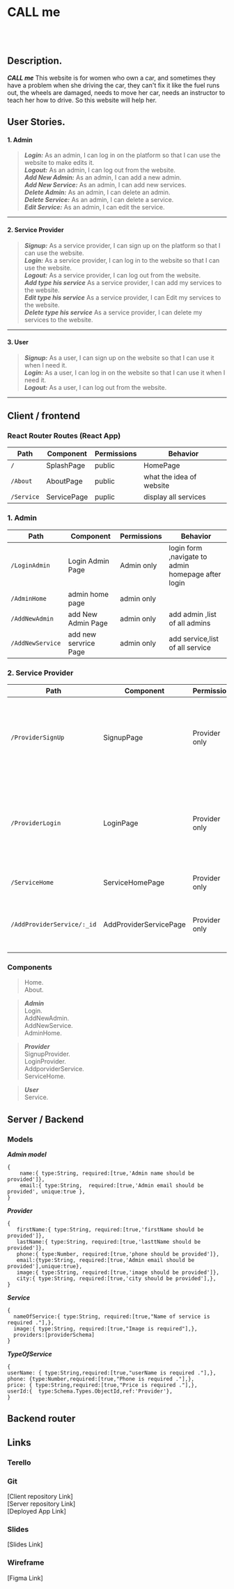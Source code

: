 <!-- # Final-Project -->
# CALL me
<br/>
<br/>
<!-- image for my website -->

## Description.

***CALL me*** This website is for women who own a car, and sometimes they have a problem when she driving the car, they can't fix it like the fuel runs out,  the wheels are damaged, needs to move her car,  needs an instructor to teach her how to drive.
So this website will help her.

## User Stories.

#### 1. Admin

> ***Login:***
 As an admin, I can log in on the platform so that I can use the website to make edits it.<br/>
> ***Logout:***
As an admin, I can log out from the website.<br/>
> ***Add New Admin:*** 
As an admin, I can add a new admin.<br/>
>***Add New Service:***
As an admin, I can add new services.<br/>
>***Delete Admin:***
 As an admin, I can delete an admin.<br/>
>***Delete Service:***
 As an admin, I can delete a service. <br/>
>***Edit Service:***
As an admin, I can edit the service.<br/>
---
#### 2. Service Provider 

> ***Signup:***
 As a service provider, I can sign up on the platform so that I can use the website.<br/>
> ***Login:***
 As a service provider, I can log in to the website so that I can use the website.<br/>
> ***Logout:***
As a service provider, I can log out from the website.<br/>
>***Add type his service***
As a service provider, I can add my services to the website.<br/>
>***Edit type his service***
As a service provider, I can Edit my services to the website.<br/>
>***Delete type his service***
As a service provider, I can delete my services to the website.<br/>
---
#### 3. User
> ***Signup:***
As a user, I can sign up on the website so that I can use it when I need it.<br/>
> ***Login:***
As a user, I can log in on the website so that I can use it when I need it.<br/>
> ***Logout:***
As a user, I can log out from the website.<br/>

---

 
## Client / frontend
 
### React Router Routes (React App)

| Path     | Component | Permissions | Behavior                |
|----------|-----------|-------------|-------------------------|
|  `/`     | SplashPage| public      | HomePage                |
|`/About`  | AboutPage | public      | what the idea of website|
|`/Service`|ServicePage| puplic     |display all services      |
 
### 1. Admin

| Path            |      Component      |  Permissions  |   Behavior                                        |
|-----------------|---------------------|---------------|---------------------------------------------------|
|`/LoginAdmin`    |Login Admin Page     |  Admin only   | login form ,navigate to admin homepage after login|
|`/AdminHome`     | admin home page     |  admin only   |                                                   |
|`/AddNewAdmin`   |add New Admin Page   |  admin only   | add admin ,list of all admins                     |
|`/AddNewService `|add new servrice Page|  admin only   | add service,list of all service                   |

### 2. Service Provider
| Path                     | Component               |Permissions          | Behavior   |
|--------------------------|-------------------------|---------------------|------------|
|`/ProviderSignUp`         | SignupPage              | Provider only       | signup form,link to login ,navigate to Service Home after signup|
|`/ProviderLogin`          | LoginPage               | Provider only       | login form ,link to signup ,navigate to Service Home after login|
|`/ServiceHome`            | ServiceHomePage         | Provider only       | display all services |
|`/AddProviderService/:_id`| AddProviderServicePage  | Provider only       |provider can add new info about this service.|








### Components 

> Home.<br/>
> About.<br/>


> ***Admin***<br/>
Login.<br/>
AddNewAdmin.<br/>
AddNewService.<br/>
AdminHome.<br/>
 
> ***Provider***<br/>
SignupProvider.<br/>
LoginProvider.<br/>
AddporviderService.<br/>
ServiceHome.<br/>

> ***User***<br/>
Service.<br/>

 

## Server / Backend 

### Models 

***Admin model***

```
{ 
    name:{ type:String, required:[true,'Admin name should be provided']},
    email:{ type:String,  required:[true,'Admin email should be provided', unique:true },   
}
```
***Provider***

```
{
   firstName:{ type:String, required:[true,'firstName should be provided']},
   lastName:{ type:String, required:[true,'lasttName should be provided']},
   phone:{ type:Number, required:[true,'phone should be provided']},
   email:{type:String, required:[true,'Admin email should be provided'],unique:true},
   image:{ type:String, required:[true,'image should be provided']},
   city:{ type:String, required:[true,'city should be provided'],},
}
```
***Service***

```
{
  nameOfService:{ type:String, required:[true,"Name of service is required ."],},
  image:{ type:String, required:[true,"Image is required"],},
  providers:[providerSchema]  
}
```
***TypeOfService***

```
{
userName: { type:String,required:[true,"userName is required ."],},
phone: {type:Number,required:[true,"Phone is required ."],},
price: { type:String,required:[true,"Price is required ."],},
userId:{  type:Schema.Types.ObjectId,ref:'Provider'},
}
```
## Backend router 

## Links 

### Terello 
### Git 

[Client repository Link]<br/>
[Server repository Link]<br/>
[Deployed App Link]<br/>

### Slides

[Slides Link]

### Wireframe
[Figma Link]



